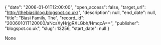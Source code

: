 {
  "date": "2006-01-01T12:00:00", 
  "open_access": false, 
  "target_url": "http://thebiasiblog.blogspot.co.uk/", 
  "description": null, 
  "end_date": null, 
  "title": "Biasi Family, The", 
  "record_id": "20060101T120000/aNcsXyHrjgRXLGbh/HmqcA==", 
  "publisher": "blogspot.co.uk", 
  "slug": 13256, 
  "start_date": null
}

None